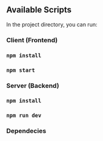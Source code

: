 ## Available Scripts
In the project directory, you can run:
### Client (Frontend)

### `npm install`
### `npm start`

### Server (Backend)

### `npm install`
### `npm run dev`

### Dependecies